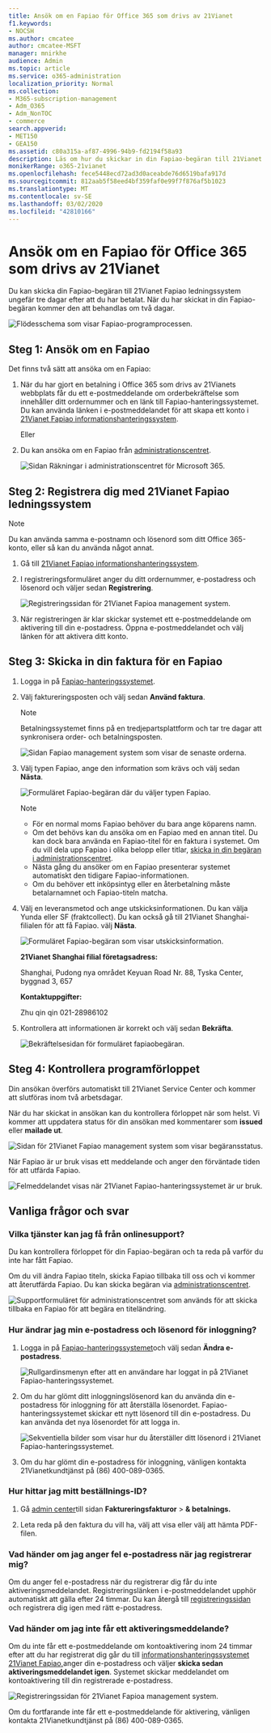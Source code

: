```yaml
---
title: Ansök om en Fapiao för Office 365 som drivs av 21Vianet
f1.keywords:
- NOCSH
ms.author: cmcatee
author: cmcatee-MSFT
manager: mnirkhe
audience: Admin
ms.topic: article
ms.service: o365-administration
localization_priority: Normal
ms.collection:
- M365-subscription-management
- Adm_O365
- Adm_NonTOC
- commerce
search.appverid:
- MET150
- GEA150
ms.assetid: c80a315a-af87-4996-94b9-fd2194f58a93
description: Läs om hur du skickar in din Fapiao-begäran till 21Vianet Fapiao-hanteringssystemet efter att ha gjort en betalning i Office 365 som drivs av 21Vianet i Kina.
monikerRange: o365-21vianet
ms.openlocfilehash: fece5448ecd72ad3d0aceabde76d6519bafa917d
ms.sourcegitcommit: 812aab5f58eed4bf359faf0e99f7f876af5b1023
ms.translationtype: MT
ms.contentlocale: sv-SE
ms.lasthandoff: 03/02/2020
ms.locfileid: "42810166"
---
```

# <a name="apply-for-a-fapiao-for-office-365-operated-by-21vianet"></a>Ansök om en Fapiao för Office 365 som drivs av 21Vianet

Du kan skicka din Fapiao-begäran till 21Vianet Fapiao ledningssystem ungefär tre dagar efter att du har betalat. När du har skickat in din Fapiao-begäran kommer den att behandlas om två dagar.
  
![Flödesschema som visar Fapiao-programprocessen.](../../media/bf14884a-53f9-4c53-971c-b9b8ad6ec8d3.png)
  
## <a name="step-1-apply-for-a-fapiao"></a>Steg 1: Ansök om en Fapiao

Det finns två sätt att ansöka om en Fapiao:
  
1. När du har gjort en betalning i Office 365 som drivs av 21Vianets webbplats får du ett e-postmeddelande om orderbekräftelse som innehåller ditt ordernummer och en länk till Fapiao-hanteringssystemet. Du kan använda länken i e-postmeddelandet för att skapa ett konto i <a href="https://go.microsoft.com/fwlink/p/?linkid=837466" target="_blank">21Vianet Fapiao informationshanteringssystem</a>.
    
    Eller
    
2. Du kan ansöka om en Fapiao från <a href="https://go.microsoft.com/fwlink/p/?linkid=850627" target="_blank">administrationscentret</a>.
    
    ![Sidan Räkningar i administrationscentret för Microsoft 365.](../../media/a6e3b953-abd4-46aa-a910-08c517915a21.png)
  
## <a name="step-2-register-with-the-21vianet-fapiao-management-system"></a>Steg 2: Registrera dig med 21Vianet Fapiao ledningssystem

> [!NOTE]
> Du kan använda samma e-postnamn och lösenord som ditt Office 365-konto, eller så kan du använda något annat. 
  
1. Gå till <a href="https://go.microsoft.com/fwlink/p/?linkid=837466" target="_blank">21Vianet Fapiao informationshanteringssystem</a>.
    
2. I registreringsformuläret anger du ditt ordernummer, e-postadress och lösenord och väljer sedan **Registrering**.
    
    ![Registreringssidan för 21Vianet Fapioa management system.](../../media/60d39184-95b2-4ea4-a8a2-3e11763bec87.png)
  
3. När registreringen är klar skickar systemet ett e-postmeddelande om aktivering till din e-postadress. Öppna e-postmeddelandet och välj länken för att aktivera ditt konto.
    
## <a name="step-3-submit-your-bill-for-a-fapiao"></a>Steg 3: Skicka in din faktura för en Fapiao

1. Logga in på <a href="https://go.microsoft.com/fwlink/p/?linkid=837465" target="_blank">Fapiao-hanteringssystemet</a>.
    
2. Välj faktureringsposten och välj sedan **Använd faktura**.
    
    > [!NOTE]
    > Betalningssystemet finns på en tredjepartsplattform och tar tre dagar att synkronisera order- och betalningsposten. 
  
    ![Sidan Fapiao management system som visar de senaste orderna.](../../media/b319767d-1d10-4cb4-b270-c5fbcee1368e.png)
  
3. Välj typen Fapiao, ange den information som krävs och välj sedan **Nästa**.
    
    ![Formuläret Fapiao-begäran där du väljer typen Fapiao.](../../media/56fe3db1-c20f-4082-a39d-02d7ac41fec8.png)
  
    > [!NOTE]
    > - För en normal moms Fapiao behöver du bara ange köparens namn.
    > - Om det behövs kan du ansöka om en Fapiao med en annan titel. Du kan dock bara använda en Fapiao-titel för en faktura i systemet. Om du vill dela upp Fapiao i olika belopp eller titlar, <a href="https://portal.partner.microsoftonline.cn/Support/SupportOverview.aspx" target="_blank">skicka in din begäran i administrationscentret</a>.
    > - Nästa gång du ansöker om en Fapiao presenterar systemet automatiskt den tidigare Fapiao-informationen.
    > - Om du behöver ett inköpsintyg eller en återbetalning måste betalarnamnet och Fapiao-titeln matcha.
    
4. Välj en leveransmetod och ange utskicksinformationen. Du kan välja Yunda eller SF (fraktcollect). Du kan också gå till 21Vianet Shanghai-filialen för att få Fapiao. välj **Nästa**.
    
    ![Formuläret Fapiao-begäran som visar utskicksinformation.](../../media/bba500b4-a51d-477b-81a7-9113b08d39f1.png)
  
    **21Vianet Shanghai filial företagsadress:**

    Shanghai, Pudong nya området Keyuan Road Nr. 88, Tyska Center, byggnad 3, 657

    **Kontaktuppgifter:**

    Zhu qin qin 021-28986102
   
5. Kontrollera att informationen är korrekt och välj sedan **Bekräfta**.
    
    ![Bekräftelsesidan för formuläret fapiaobegäran.](../../media/18706d9d-defc-4285-8fd3-990448b44a18.png)
  
## <a name="step-4-check-application-progress"></a>Steg 4: Kontrollera programförloppet

Din ansökan överförs automatiskt till 21Vianet Service Center och kommer att slutföras inom två arbetsdagar.
  
När du har skickat in ansökan kan du kontrollera förloppet när som helst. Vi kommer att uppdatera status för din ansökan med kommentarer som **issued** eller **mailade ut**.
  
![Sidan för 21Vianet Fapiao management system som visar begäransstatus.](../../media/6cd696ec-d630-4fce-9f27-935a0d5f0ebe.png)
  
När Fapiao är ur bruk visas ett meddelande och anger den förväntade tiden för att utfärda Fapiao.
  
![Felmeddelandet visas när 21Vianet Fapiao-hanteringssystemet är ur bruk.](../../media/effe0796-83aa-4a91-a488-15d6f58c01dc.png)
  
## <a name="faqs"></a>Vanliga frågor och svar

### <a name="what-services-can-i-get-from-online-support"></a>Vilka tjänster kan jag få från onlinesupport?

Du kan kontrollera förloppet för din Fapiao-begäran och ta reda på varför du inte har fått Fapiao.
  
Om du vill ändra Fapiao titeln, skicka Fapiao tillbaka till oss och vi kommer att återutfärda Fapiao. Du kan skicka begäran via <a href="https://portal.partner.microsoftonline.cn/Support/SupportOverview.aspx" target="_blank">administrationscentret</a>.
  
![Supportformuläret för administrationscentret som används för att skicka tillbaka en Fapiao för att begära en titeländring.](../../media/2a413e9e-f30b-4f26-adbf-6287cc217a0f.png)
  
### <a name="how-do-i-change-my-login-email-address-and-password"></a>Hur ändrar jag min e-postadress och lösenord för inloggning?

1. Logga in på <a href="https://go.microsoft.com/fwlink/p/?linkid=837465" target="_blank">Fapiao-hanteringssystemet</a>och välj sedan **Ändra e-postadress**.
    
    ![Rullgardinsmenyn efter att en användare har loggat in på 21Vianet Fapiao-hanteringssystemet.](../../media/ee6de24b-6be2-41e6-8aec-e0c3cb0ea35e.png)
  
2. Om du har glömt ditt inloggningslösenord kan du använda din e-postadress för inloggning för att återställa lösenordet. Fapiao-hanteringssystemet skickar ett nytt lösenord till din e-postadress. Du kan använda det nya lösenordet för att logga in.
    
    ![Sekventiella bilder som visar hur du återställer ditt lösenord i 21Vianet Fapiao-hanteringssystemet.](../../media/2edb0a47-1286-4792-804d-7e84534c8370.png)
  
3. Om du har glömt din e-postadress för inloggning, vänligen kontakta 21Vianetkundtjänst på (86) 400-089-0365.
    
### <a name="how-do-i-find-my-order-id"></a>Hur hittar jag mitt beställnings-ID?

1. Gå [admin center](https://go.microsoft.com/fwlink/p/?linkid=850627)till sidan **Faktureringsfakturor** \> **& betalnings.**
    
2. Leta reda på den faktura du vill ha, välj att visa eller välj att hämta PDF-filen.

  
### <a name="what-if-i-enter-the-wrong-email-address-when-i-register"></a>Vad händer om jag anger fel e-postadress när jag registrerar mig?

Om du anger fel e-postadress när du registrerar dig får du inte aktiveringsmeddelandet. Registreringslänken i e-postmeddelandet upphör automatiskt att gälla efter 24 timmar. Du kan återgå till <a href="https://go.microsoft.com/fwlink/p/?linkid=837466" target="_blank">registreringssidan</a> och registrera dig igen med rätt e-postadress. 
  
### <a name="what-if-i-dont-receive-an-activation-email"></a>Vad händer om jag inte får ett aktiveringsmeddelande?

Om du inte får ett e-postmeddelande om kontoaktivering inom 24 timmar efter att du har registrerat dig går du till <a href="https://go.microsoft.com/fwlink/p/?linkid=837466" target="_blank">informationshanteringssystemet 21Vianet Fapiao,</a>anger din e-postadress och väljer **skicka sedan aktiveringsmeddelandet igen**. Systemet skickar meddelandet om kontoaktivering till din registrerade e-postadress.
  
![Registreringssidan för 21Vianet Fapioa management system.](../../media/60d39184-95b2-4ea4-a8a2-3e11763bec87.png)
  
Om du fortfarande inte får ett e-postmeddelande för aktivering, vänligen kontakta 21Vianetkundtjänst på (86) 400-089-0365.
